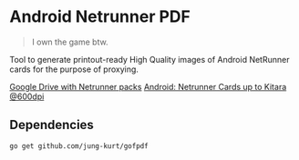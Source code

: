 # Android Netrunner PDF

> I own the game btw.

Tool to generate printout-ready High Quality images of Android NetRunner cards for the purpose of proxying.

[Google Drive with Netrunner packs](https://drive.google.com/open?id=1WwMF6danrz8qvY-yZ5R9wSiFVRESZO7a)
[Android: Netrunner Cards up to Kitara @600dpi](https://redd.it/8pgfbj)

## Dependencies
`go get github.com/jung-kurt/gofpdf`
